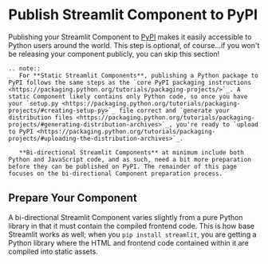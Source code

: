 # Publish Streamlit Component to PyPI

Publishing your Streamlit Component to [PyPI](https://pypi.org/) makes it easily accessible to Python users around the world. This step is optional, of course...if you won't be releasing your component publicly, you can skip this section!

```eval_rst
.. note::
   For **Static Streamlit Components**, publishing a Python package to PyPI follows the same steps as the `core PyPI packaging instructions <https://packaging.python.org/tutorials/packaging-projects/>`_. A static Component likely contains only Python code, so once you have your `setup.py <https://packaging.python.org/tutorials/packaging-projects/#creating-setup-py>`_ file correct and `generate your distribution files <https://packaging.python.org/tutorials/packaging-projects/#generating-distribution-archives>`_, you're ready to `upload to PyPI <https://packaging.python.org/tutorials/packaging-projects/#uploading-the-distribution-archives>`_.

   **Bi-directional Streamlit Components** at minimum include both Python and JavaScript code, and as such, need a bit more preparation before they can be published on PyPI. The remainder of this page focuses on the bi-directional Component preparation process.
```

## Prepare Your Component

A bi-directional Streamlit Component varies slightly from a pure Python library in that it must contain the compiled frontend code. This is how base Streamlit works as well; when you `pip install streamlit`, you are getting a Python library where the HTML and frontend code contained within it are compiled into static assets.
